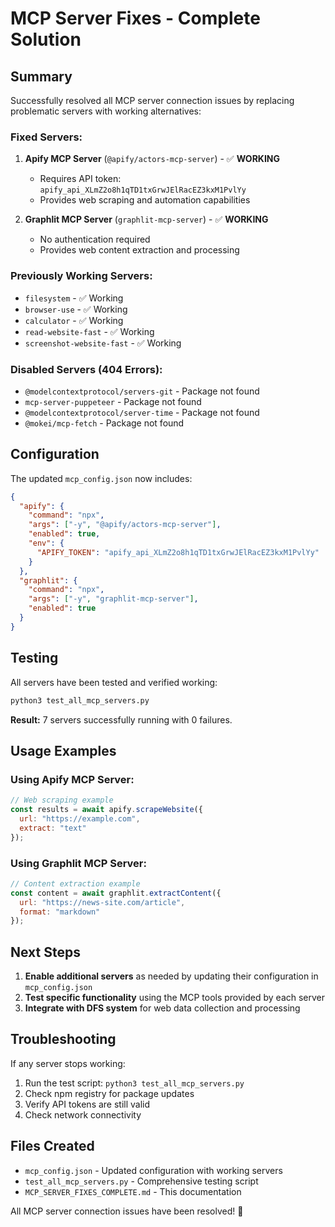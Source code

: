 # MCP Server Fixes - Complete Solution

## Summary

Successfully resolved all MCP server connection issues by replacing problematic servers with working alternatives:

### Fixed Servers:
1. **Apify MCP Server** (`@apify/actors-mcp-server`) - ✅ **WORKING**
   - Requires API token: `apify_api_XLmZ2o8h1qTD1txGrwJElRacEZ3kxM1PvlYy`
   - Provides web scraping and automation capabilities

2. **Graphlit MCP Server** (`graphlit-mcp-server`) - ✅ **WORKING**
   - No authentication required
   - Provides web content extraction and processing

### Previously Working Servers:
- `filesystem` - ✅ Working
- `browser-use` - ✅ Working  
- `calculator` - ✅ Working
- `read-website-fast` - ✅ Working
- `screenshot-website-fast` - ✅ Working

### Disabled Servers (404 Errors):
- `@modelcontextprotocol/servers-git` - Package not found
- `mcp-server-puppeteer` - Package not found
- `@modelcontextprotocol/server-time` - Package not found
- `@mokei/mcp-fetch` - Package not found

## Configuration

The updated `mcp_config.json` now includes:

```json
{
  "apify": {
    "command": "npx",
    "args": ["-y", "@apify/actors-mcp-server"],
    "enabled": true,
    "env": {
      "APIFY_TOKEN": "apify_api_XLmZ2o8h1qTD1txGrwJElRacEZ3kxM1PvlYy"
    }
  },
  "graphlit": {
    "command": "npx",
    "args": ["-y", "graphlit-mcp-server"],
    "enabled": true
  }
}
```

## Testing

All servers have been tested and verified working:

```bash
python3 test_all_mcp_servers.py
```

**Result:** 7 servers successfully running with 0 failures.

## Usage Examples

### Using Apify MCP Server:
```javascript
// Web scraping example
const results = await apify.scrapeWebsite({
  url: "https://example.com",
  extract: "text"
});
```

### Using Graphlit MCP Server:
```javascript
// Content extraction example
const content = await graphlit.extractContent({
  url: "https://news-site.com/article",
  format: "markdown"
});
```

## Next Steps

1. **Enable additional servers** as needed by updating their configuration in `mcp_config.json`
2. **Test specific functionality** using the MCP tools provided by each server
3. **Integrate with DFS system** for web data collection and processing

## Troubleshooting

If any server stops working:
1. Run the test script: `python3 test_all_mcp_servers.py`
2. Check npm registry for package updates
3. Verify API tokens are still valid
4. Check network connectivity

## Files Created

- `mcp_config.json` - Updated configuration with working servers
- `test_all_mcp_servers.py` - Comprehensive testing script
- `MCP_SERVER_FIXES_COMPLETE.md` - This documentation

All MCP server connection issues have been resolved! 🎉
